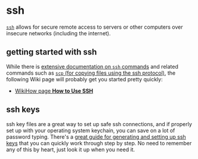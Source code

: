 # ssh

[`ssh`](https://www.ssh.com/academy/ssh) allows for secure remote access to servers or other computers over insecure networks (including the internet).

## getting started with ssh

While there is [extensive documentation on `ssh` commands](https://www.ssh.com/academy/ssh/command) and related commands such as [`scp` (for copying files using the ssh protocol)](https://www.ssh.com/academy/ssh/scp), the following Wiki page will probably get you started pretty quickly:

* [WikiHow page **How to Use SSH**](https://www.wikihow.com/Use-SSH)

## ssh keys

ssh key files are a great way to set up safe ssh connections, and if properly set up with your operating system keychain, you can save on a lot of password typing.
There's a [great guide for generating and setting up ssh keys](https://www.ssh.com/academy/ssh/copy-id) that you can quickly work through step by step.
No need to remember any of this by heart, just look it up when you need it.